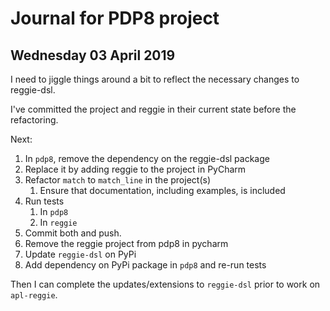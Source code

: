 # Journal for PDP8 project

## Wednesday 03 April 2019

I need to jiggle things around a bit to reflect the necessary changes to reggie-dsl.

I've committed the project and reggie in their current state before the refactoring.

Next:
1. In `pdp8`, remove the dependency on the reggie-dsl package
2. Replace it by adding reggie to the project in PyCharm
3. Refactor `match` to `match_line` in the project(s)
    1. Ensure that documentation, including examples, is included
3. Run tests
    1. In `pdp8`
    2. In `reggie`
4. Commit both and push.
5. Remove the reggie project from pdp8 in pycharm
6. Update `reggie-dsl` on PyPi
7. Add dependency on PyPi package in `pdp8` and re-run tests

Then I can complete the updates/extensions
to `reggie-dsl` prior to work on `apl-reggie`.


